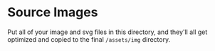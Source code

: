 # Source Images

Put all of your image and svg files in this directory, and they'll all get optimized and copied to the final `/assets/img` directory.
